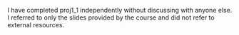 I have completed proj1_1 independently without discussing with anyone else. I referred to only the slides provided by the course and did not refer to external resources. 